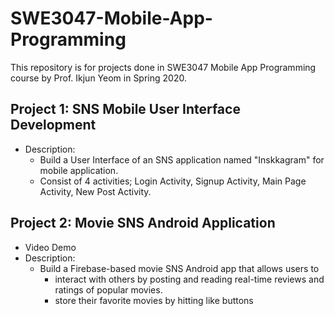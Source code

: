 # SWE3047-Mobile-App-Programming
This repository is for projects done in SWE3047 Mobile App Programming course by Prof. Ikjun Yeom in Spring 2020.
## Project 1: SNS Mobile User Interface Development
  - Description:
    - Build a User Interface of an SNS application named "Inskkagram" for mobile application.
    - Consist of 4 activities; Login Activity, Signup Activity, Main Page Activity, New Post Activity.
    
## Project 2: Movie SNS Android Application
  - Video Demo
  - Description:
    - Build a Firebase-based movie SNS Android app that allows users to 
      - interact with others by posting and reading real-time reviews and ratings of popular movies.
      - store their favorite movies by hitting like buttons



    
